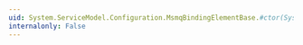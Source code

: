 ```yaml
---
uid: System.ServiceModel.Configuration.MsmqBindingElementBase.#ctor(System.String)
internalonly: False
---
```

